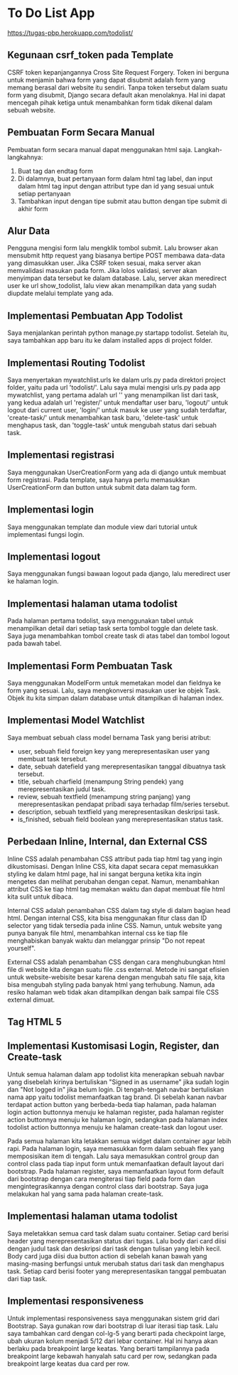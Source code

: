 # To Do List App
https://tugas-pbp.herokuapp.com/todolist/

## Kegunaan csrf_token pada Template
CSRF token kepanjangannya Cross Site Request Forgery. Token ini berguna untuk menjamin bahwa form yang dapat disubmit adalah form yang memang berasal dari website itu sendiri. Tanpa token tersebut dalam suatu form yang disubmit, Django secara default akan menolaknya. Hal ini dapat mencegah pihak ketiga untuk menambahkan form tidak dikenal dalam sebuah website.

## Pembuatan Form Secara Manual
Pembuatan form secara manual dapat menggunakan html saja. Langkah-langkahnya:
1. Buat tag dan endtag form
2. Di dalamnya, buat pertanyaan form dalam html tag label, dan input dalam html tag input dengan attribut type dan id yang sesuai untuk setiap pertanyaan
3. Tambahkan input dengan tipe submit atau button dengan tipe submit di akhir form

## Alur Data
Pengguna mengisi form lalu mengklik tombol submit. Lalu browser akan mensubmit http request yang biasanya bertipe POST membawa data-data yang dimasukkan user. Jika CSRF token sesuai, maka server akan memvalidasi masukan pada form. Jika lolos validasi, server akan menyimpan data tersebut ke dalam database. Lalu, server akan meredirect user ke url show_todolist, lalu view akan menampilkan data yang sudah diupdate melalui template yang ada.

## Implementasi Pembuatan App Todolist
Saya menjalankan perintah python manage.py startapp todolist. Setelah itu, saya tambahkan app baru itu ke dalam installed apps di project folder.

## Implementasi Routing Todolist
Saya menyertakan mywatchlist.urls ke dalam urls.py pada direktori project folder, yaitu pada url 'todolist/'. Lalu saya mulai mengisi urls.py pada app mywatchlist, yang pertama adalah url '' yang menampilkan list dari task, yang kedua adalah url 'register/' untuk mendaftar user baru, 'logout/' untuk logout dari current user, 'login/' untuk masuk ke user yang sudah terdaftar, 'create-task/' untuk menambahkan task baru, 'delete-task' untuk menghapus task, dan 'toggle-task' untuk mengubah status dari sebuah task.

## Implementasi registrasi

Saya menggunakan UserCreationForm yang ada di django untuk membuat form registrasi. Pada template, saya hanya perlu memasukkan UserCreationForm dan button untuk submit data dalam tag form.

## Implementasi login

Saya menggunakan template dan module view dari tutorial untuk implementasi fungsi login.

## Implementasi logout

Saya menggunakan fungsi bawaan logout pada django, lalu meredirect user ke halaman login.

## Implementasi halaman utama todolist
Pada halaman pertama todolist, saya menggunakan tabel untuk menampilkan detail dari setiap task serta tombol toggle dan delete task. Saya juga menambahkan tombol create task di atas tabel dan tombol logout pada bawah tabel.

## Implementasi Form Pembuatan Task
Saya menggunakan ModelForm untuk memetakan model dan fieldnya ke form yang sesuai. Lalu, saya mengkonversi masukan user ke objek Task. Objek itu kita simpan dalam database untuk ditampilkan di halaman index.

## Implementasi Model Watchlist
Saya membuat sebuah class model bernama Task yang berisi atribut:
* user, sebuah field foreign key yang merepresentasikan user yang membuat task tersebut.
* date, sebuah datefield yang merepresentasikan tanggal dibuatnya task tersebut.
* title, sebuah charfield (menampung String pendek) yang merepresentasikan judul task.
* review, sebuah textfield (menampung string panjang) yang merepresentasikan pendapat pribadi saya terhadap film/series tersebut.
* description, sebuah textfield yang merepresentasikan deskripsi task.
* is_finished, sebuah field boolean yang merepresentasikan status task.

## Perbedaan Inline, Internal, dan External CSS
Inline CSS adalah penambahan CSS attribut pada tiap html tag yang ingin dikustomisasi. Dengan Inline CSS, kita dapat secara cepat memasukkan styling ke dalam html page, hal ini sangat berguna ketika kita ingin mengetes dan melihat perubahan dengan cepat. Namun, menambahkan attribut CSS ke tiap html tag memakan waktu dan dapat membuat file html kita sulit untuk dibaca.

Internal CSS adalah penambahan CSS dalam tag style di dalam bagian head html. Dengan internal CSS, kita bisa menggunakan fitur class dan ID selector yang tidak tersedia pada inline CSS. Namun, untuk website yang punya banyak file html, menambahkan internal css ke tiap file menghabiskan banyak waktu dan melanggar prinsip "Do not repeat yourself".

External CSS adalah penambahan CSS dengan cara menghubungkan html file di website kita dengan suatu file .css external. Metode ini sangat efisien untuk website-webisite besar karena dengan mengubah satu file saja, kita bisa mengubah styling pada banyak html yang terhubung. Namun, ada resiko halaman web tidak akan ditampilkan dengan baik sampai file CSS external dimuat.

## Tag HTML 5


## Implementasi Kustomisasi Login, Register, dan Create-task
Untuk semua halaman dalam app todolist kita menerapkan sebuah navbar yang disebelah kirinya bertuliskan "Signed in as username" jika sudah login dan "Not logged in" jika belum login. Di tengah-tengah navbar bertuliskan nama app yaitu todolist memanfaatkan tag brand. Di sebelah kanan navbar terdapat action button yang berbeda-beda tiap halaman, pada halaman login action buttonnya menuju ke halaman register, pada halaman register action buttonnya menuju ke halaman login, sedangkan pada halaman index todolist action buttonnya menuju ke halaman create-task dan logout user.

Pada semua halaman kita letakkan semua widget dalam container agar lebih rapi. Pada halaman login, saya memasukkan form dalam sebuah flex yang memposisikan item di tengah. Lalu saya memasukkan control group dan control class pada tiap input form untuk memanfaatkan default layout dari bootstrap. Pada halaman register, saya memanfaatkan layout form default dari bootstrap dengan cara mengiterasi tiap field pada form dan mengintegrasikannya dengan control class dari bootstrap. Saya juga melakukan hal yang sama pada halaman create-task.

## Implementasi halaman utama todolist
Saya meletakkan semua card task dalam suatu container. Setiap card berisi header yang merepresentasikan status dari tugas. Lalu body dari card diisi dengan judul task dan deskripsi dari task dengan tulisan yang lebih kecil. Body card juga diisi dua button action di sebelah kanan bawah yang masing-masing berfungsi untuk merubah status dari task dan menghapus task. Setiap card berisi footer yang merepresentasikan tanggal pembuatan dari tiap task.

## Implementasi responsiveness
Untuk implementasi responsiveness saya menggunakan sistem grid dari Bootstrap. Saya gunakan row dari bootstrap di luar iterasi tiap task. Lalu saya tambahkan card dengan col-lg-5 yang berarti pada checkpoint large, ubah ukuran kolum menjadi 5/12 dari lebar container. Hal ini hanya akan berlaku pada breakpoint large keatas. Yang berarti tampilannya pada breakpoint large kebawah hanyalah satu card per row, sedangkan pada breakpoint large keatas dua card per row.